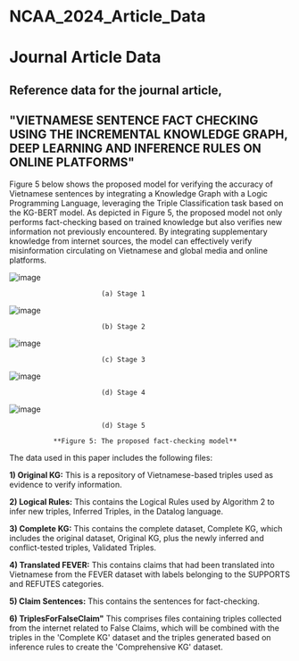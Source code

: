 # NCAA_2024_Article_Data
# Journal Article Data
## Reference data for the journal article, 
## "VIETNAMESE SENTENCE FACT CHECKING USING THE INCREMENTAL KNOWLEDGE GRAPH, DEEP LEARNING AND INFERENCE RULES ON ONLINE PLATFORMS"

Figure 5 below shows the proposed model for verifying the accuracy of Vietnamese sentences by integrating a Knowledge Graph with a Logic Programming Language, leveraging the Triple Classification task based on the KG-BERT model. As depicted in Figure 5, the proposed model not only performs fact-checking based on trained knowledge but also verifies new information not previously encountered. By integrating supplementary knowledge from internet sources, the model can effectively verify misinformation circulating on Vietnamese and global media and online platforms.
 
![image](https://github.com/vhho/NCAA_2024_Article_Data/assets/30404000/ab11cb9f-a7e9-4bdc-8740-e7d59a052762)
 
                           (a) Stage 1

![image](https://github.com/vhho/NCAA_2024_Article_Data/assets/30404000/782870cb-c727-4547-992f-b2a7d0955b44)

                           (b) Stage 2

![image](https://github.com/vhho/NCAA_2024_Article_Data/assets/30404000/8f86b792-c44b-4187-857c-d2a04a33252e)

                           (c) Stage 3

![image](https://github.com/vhho/NCAA_2024_Article_Data/assets/30404000/31c8ba53-c73b-4553-b75c-afa70cb26f46)

                           (d) Stage 4

![image](https://github.com/vhho/NCAA_2024_Article_Data/assets/30404000/34e0c252-8d5d-4385-981a-2b74296d5dcd)

                           (d) Stage 5

               **Figure 5: The proposed fact-checking model**

The data used in this paper includes the following files:

**1) Original KG:** This is a repository of Vietnamese-based triples used as evidence to verify information.

**2) Logical Rules:** This contains the Logical Rules used by Algorithm 2 to infer new triples, Inferred Triples, in the Datalog language.

**3) Complete KG:** This contains the complete dataset, Complete KG, which includes the original dataset, Original KG, plus the newly inferred and conflict-tested triples, Validated Triples.

**4) Translated FEVER:** This contains claims that had been translated into Vietnamese from the FEVER dataset with labels belonging to the SUPPORTS and REFUTES categories.

**5) Claim Sentences:** This contains the sentences for fact-checking.

**6) TriplesForFalseClaim"** This comprises files containing triples collected from the internet related to False Claims, which will be combined with the triples in the 'Complete KG' dataset and the triples generated based on inference rules to create the 'Comprehensive KG' dataset.

